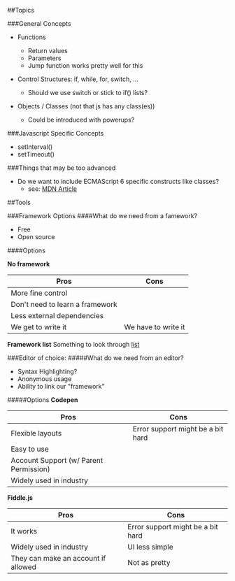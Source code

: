##Topics

###General Concepts
- Functions
  - Return values
  - Parameters
  - Jump function works pretty well for this

- Control Structures: if, while, for, switch, ...
  - Should we use switch or stick to if() lists?

- Objects / Classes (not that js has any class(es))
  - Could be introduced with powerups?

###Javascript Specific Concepts
- setInterval()
- setTimeout()

###Things that may be too advanced
- Do we want to include ECMAScript 6 specific constructs like classes?
  - see: [MDN Article](https://developer.mozilla.org/en-US/docs/Web/JavaScript/Reference/Classes)

##Tools

###Framework Options
####What do we need from a famework?
- Free
- Open source

####Options

**No framework**

| Pros | Cons |
| ---- | ---- |
| More fine control | |
| Don't need to learn a framework | |
| Less external dependencies | |
| We get to write it | We have to write it |

**Framework list**
Something to look through [list](https://html5gameengine.com/)

###Editor of choice:
#####What do we need from an editor?
- Syntax Highlighting?
- Anonymous usage
- Ability to link our "framework" 

#####Options
**Codepen**

| Pros | Cons |
| ---- | ---- |
| Flexible layouts | Error support might be a bit hard |
| Easy to use | |
| Account Support (w/ Parent Permission) | |
| Widely used in industry | |

**Fiddle.js**

| Pros | Cons |
| ---- | ---- |
| It works | Error support might be a bit hard |
| Widely used in industry | UI less simple |
| They can make an account if allowed | Not as pretty |
